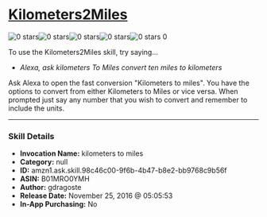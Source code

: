# [Kilometers2Miles](http://alexa.amazon.com/#skills/amzn1.ask.skill.98c46c00-9f6b-4b47-b8e2-bb9768c9b56f)
![0 stars](../../images/ic_star_border_black_18dp_1x.png)![0 stars](../../images/ic_star_border_black_18dp_1x.png)![0 stars](../../images/ic_star_border_black_18dp_1x.png)![0 stars](../../images/ic_star_border_black_18dp_1x.png)![0 stars](../../images/ic_star_border_black_18dp_1x.png) 0

To use the Kilometers2Miles skill, try saying...

* *Alexa, ask kilometers To Miles convert ten miles to kilometers*

Ask Alexa to open the fast conversion "Kilometers to miles". You have the options to convert from either Kilometers to Miles or vice versa. When prompted just say any number that you wish to convert and remember to include the units.

***

### Skill Details

* **Invocation Name:** kilometers to miles
* **Category:** null
* **ID:** amzn1.ask.skill.98c46c00-9f6b-4b47-b8e2-bb9768c9b56f
* **ASIN:** B01MRO0YMH
* **Author:** gdragoste
* **Release Date:** November 25, 2016 @ 05:05:53
* **In-App Purchasing:** No
